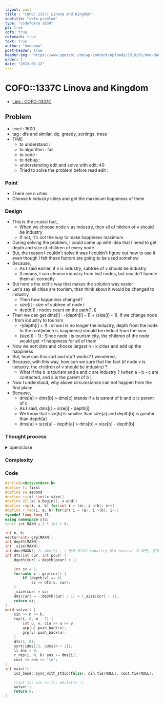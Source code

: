 ```yaml
---
layout: post
title : "COFO::1337C Linova and Kingdom"
subtitle: "cofo problem"
type: "codeforce 1600"
ps: true
cofo: true
cofoeach: true
text: true
author: "beenpow"
post-header: true
header-img: "https://www.spotebi.com/wp-content/uploads/2019/01/one-day-day-one-workout-motivation-spotebi.jpg"
order: 1
date: "2023-03-12"
---
```

# COFO::1337C Linova and Kingdom
- [Link : COFO::1337C](https://codeforces.com/contest/1337/problem/C)


## Problem 

- level : 1600
- tag : dfs and similar, dp, greedy, sortings, trees
- TIME
  - to understand    : 
  - to algorithm     : fail
  - to code          : 
  - to debug         : 
  - understanding edit and solve with edit: 40
  - Tried to solve the problem before read edit : 

### Point
- There are n cities
- Choose k industry cities and get the maximum happiness of them

### Design
- This is the crucial fact,
  - When we choose node v as industry, then all of hildren of v should be industry
  - If not, it's not the way to make happiness maximum
- During solving the problem, I could come up with idea that I need to get depth and size of children of every node
- But, the reason I couldn't solve it was I couldn't figure out how to use it even though I felt these factors are going to be used somehow
- Because, 
  - As I said earlier, if v is industry, subtree of v should be industry
  - It means, I can choose industry from leaf nodes, but couldn't handle them all correctly
- But here's the edit's way that makes the solution way easier
- Let's say all cities are tourism, then think about it would be changed to industry
  - Then how happniess changed?
  - size[i] : size of subtree of node i
  - depth[i] : nodes count on the path(1, i)
- Then we can get dms[i] : -(depth[i] - 1) + (size[i] - 1), if we change node i from industry to tourism
  - -(depth[i] + 1) : since i is no longer the industry, depth from the node to the root(which is happiness) should be deduct from the sum
  - (size[i] - 1) : Since node i is tourism city, the children of the node would get +1 happiness for all of them
- Now we sort dms and choose largest n - k cities and add up the happiness
- But, how can this sort and stuff works? I wondered..
- Because, with this way, how can we sure that the fact (if node v is industry, the children of v should be industry) ?
  - What if the b is tourism and a and c are industry ?  (when a - b - c are contected, and a is the parent of b )
- Now I understood, why above circumstance can not happen from the first place
- Because,
  - dms[a] > dms[b] > dms[c] stands if a is parent of b and b is parent of c
  - As I said, dms[i] = size[i] - depth[i]
  - We know that size[b] is smaller than size[a] and depth[b] is greater than depth[a]
  - dms[a] = size[a] - depth[a] > dms[b] = size[b] - depth[b]

### Thought process

<details>
<summary> open/close </summary>

<!-- above empty line should exist -->

<pre>
. root 는 무조건 tourism 으로 하는게 이득
  . 모든 경로에 포함되므로
. 나머지 k - 1 개의 industry 의 위치를 정해야한다.
. 무조건, root 에서 거리가 먼 순으로 정하면 되는게 아님
  . 그럼 경로가 겹쳐서 합이 줄어들 수 있음 -> TC3

. 일단, leaf 노드에서부터 정하는 건 맞음
. 그러다가, leaf 의 갯수가 줄어들 수도있음
  . 분기점에서 만나면 (TC3 의 7 처럼)


. 각 지점에서 root 까지의 거리를 알고 있어야함.
. 그리고, 새로운 industry 가 정해질때마다,
  . 해당 industy 를 부모로하는 애들의 갯수 + 1(자기자신) * 남은 거리로 대체되어야함


int lenToRoot[n]; // i 번째 시티에서 root 까지의 거리
bool isIndusty[n]; // i 번째 시티가 industry 인지 구분


int childCnt[i]; // i 번째 시티의 자식 갯수
int industryHere[i]; // i 번째 시티의 leaf 에서 i번째 city 까지 industry 인 경우 더해지는 행복지수
	: 총 childCnt[i] + 1 개가 사용될 거고,
: 행복은 += (childCnt[i] + 1) * lenToRoot[i]
</pre>


</details>

### Complexity

### Code

```cpp
#include<bits/stdc++.h>
#define fi first
#define se second
#define sz(x) (int)x.size()
#define all(x) x.begin(), x.end()
#define rep(i, a, b) for(int i = (a); i <(b); i++)
#define r_rep(i, a, b) for(int i = (a); i >(b); i--)
typedef long long ll;
using namespace std;
const int MAXN = 2 * 1e5 + 9;

int n, k;
vector<int> grp[MAXN];
int depth[MAXN];
int _size[MAXN];
int dms[MAXN]; // dms[i] : i 번째 도시가 industry 에서 tourist 가 되면, 얻게되는 행복의 합.
int dfs(int cur, int pcur) {
    depth[cur] = depth[pcur] + 1;
    
    int sz = 1;
    for(auto v : grp[cur]) {
        if (depth[v] == 0)
            sz += dfs(v, cur);
    }
    _size[cur] = sz;
    dms[cur] = -(depth[cur] - 1) + (_size[cur] - 1);
    return sz;
}
void solve() {
    cin >> n >> k;
    rep(i, 0, n - 1) {
        int u, v; cin >> u >> v;
        grp[u].push_back(v);
        grp[v].push_back(u);
    }
    dfs(1, 0);
    sort(&dms[1], &dms[n + 1]);
    ll ans = 0;
    r_rep(i, n, k) ans += dms[i];
    cout << ans << '\n';
}
int main(){
    ios_base::sync_with_stdio(false); cin.tie(NULL); cout.tie(NULL);
    
    //int tc; cin >> tc; while(tc--)
    solve();
    return 0;
}
```
